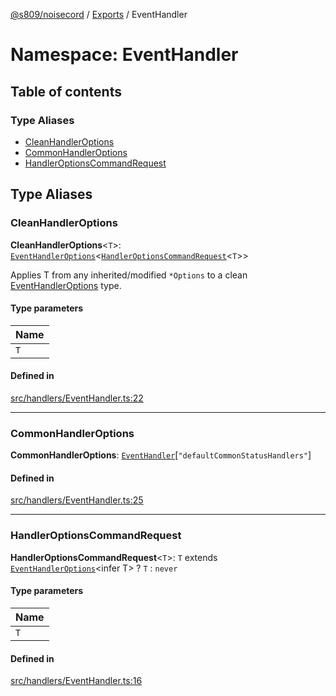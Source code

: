 [@s809/noisecord](../README.md) / [Exports](../modules.md) / EventHandler

# Namespace: EventHandler

## Table of contents

### Type Aliases

- [CleanHandlerOptions](EventHandler.md#cleanhandleroptions)
- [CommonHandlerOptions](EventHandler.md#commonhandleroptions)
- [HandlerOptionsCommandRequest](EventHandler.md#handleroptionscommandrequest)

## Type Aliases

### CleanHandlerOptions

 **CleanHandlerOptions**<`T`\>: [`EventHandlerOptions`](../interfaces/EventHandlerOptions.md)<[`HandlerOptionsCommandRequest`](EventHandler.md#handleroptionscommandrequest)<`T`\>\>

Applies T from any inherited/modified `*Options` to a clean [EventHandlerOptions](../interfaces/EventHandlerOptions.md) type.

#### Type parameters

| Name |
| :------ |
| `T` |

#### Defined in

[src/handlers/EventHandler.ts:22](https://github.com/s809/noisecord/blob/37daa76/src/handlers/EventHandler.ts#L22)

___

### CommonHandlerOptions

 **CommonHandlerOptions**: [`EventHandler`](../classes/EventHandler-1.md)[``"defaultCommonStatusHandlers"``]

#### Defined in

[src/handlers/EventHandler.ts:25](https://github.com/s809/noisecord/blob/37daa76/src/handlers/EventHandler.ts#L25)

___

### HandlerOptionsCommandRequest

 **HandlerOptionsCommandRequest**<`T`\>: `T` extends [`EventHandlerOptions`](../interfaces/EventHandlerOptions.md)<infer T\> ? `T` : `never`

#### Type parameters

| Name |
| :------ |
| `T` |

#### Defined in

[src/handlers/EventHandler.ts:16](https://github.com/s809/noisecord/blob/37daa76/src/handlers/EventHandler.ts#L16)
